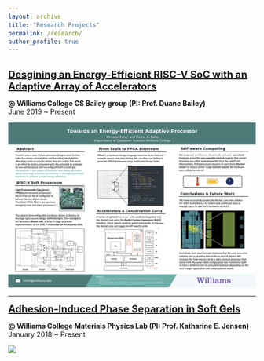 ```yaml
---
layout: archive
title: "Research Projects"
permalink: /research/
author_profile: true
---
```

<br/>
<a href="/files/Kang_ThesisProposal_Final.pdf" style="font-size:20px;font-weight:bold" >
Desgining an Energy-Efficient RISC-V SoC with an Adaptive Array of Accelerators</a>

**@ Williams College CS Bailey group (PI: Prof. Duane Bailey)**<br/>
June 2019 ~ Present<br/>

<img src='/images/Kang_Summer2019_poster.png' width='800' >
<br/>

<hr/>

<a href="/files/AIPS_Draft.pdf" style="font-size:20px; font-weight:bold">
Adhesion-Induced Phase Separation in Soft Gels</a>

**@ Williams College Materials Physics Lab (PI: Prof. Katharine E. Jensen)**<br/>
January 2018 ~ Present<br/>

<img src='/images/Kang_Poster_SoftDays@Amherst.jpg' width='600'>

